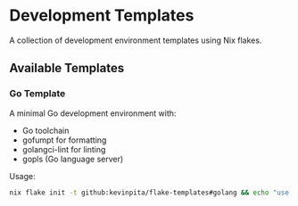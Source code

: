 # Development Templates

A collection of development environment templates using Nix flakes.

## Available Templates

### Go Template

A minimal Go development environment with:
- Go toolchain
- gofumpt for formatting
- golangci-lint for linting
- gopls (Go language server)

Usage:
```bash
nix flake init -t github:kevinpita/flake-templates#golang && echo "use flake" > .envrc && direnv allow
```
